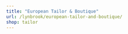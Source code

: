 ```yaml
---
title: "European Tailor & Boutique"
url: /lynbrook/european-tailor-and-boutique/
shop: tailor
---
```

